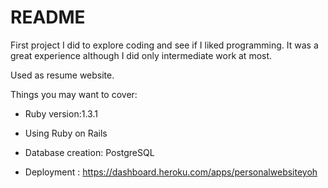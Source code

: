 # README

First project I did to explore coding and see if I liked programming. It was a great experience although I did only intermediate work at most. 

Used as resume website.

Things you may want to cover:

* Ruby version:1.3.1

* Using Ruby on Rails

* Database creation: PostgreSQL

* Deployment : https://dashboard.heroku.com/apps/personalwebsiteyoh

